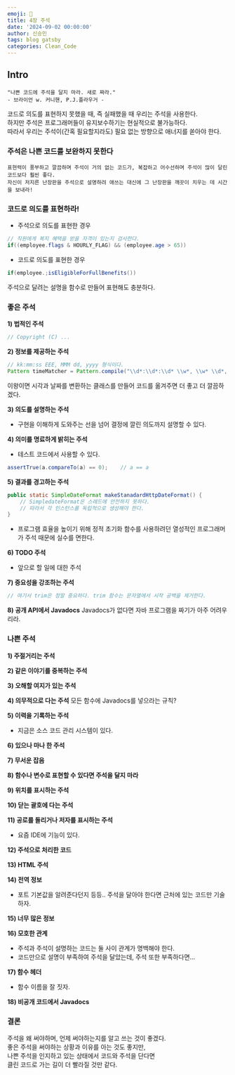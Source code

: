 ```yaml
---
emoji: 🐷
title: 4장 주석
date: '2024-09-02 00:00:00'
author: 신승민
tags: blog gatsby 
categories: Clean_Code
---
```


## Intro
```
"나쁜 코드에 주석을 달지 마라. 새로 짜라."
- 브라이언 w. 커니핸, P.J.플라우거 -
```
코드로 의도를 표현하지 못했을 때, 즉 실패했을 때 우리는 주석을 사용한다.  
하지만 주석은 프로그래머들이 유지보수하기는 현실적으로 불가능하다.  
따라서 우리는 주석이(간혹 필요할지라도) 필요 없는 방향으로 애너지를 쏟아야 한다.  

### 주석은 나쁜 코드를 보완하지 못한다
```
표현력이 풍부하고 깔끔하며 주석이 거의 없는 코드가, 복잡하고 어수선하며 주석이 많이 달린 코드보다 훨씬 좋다. 
자신이 저지른 난장판을 주석으로 설명하려 애쓰는 대신에 그 난장판을 깨끗이 치우는 데 시간을 보내라!
```

### 코드로 의도를 표현하라!
* 주석으로 의도를 표현한 경우
```java
// 직원에게 복지 혜택을 받을 자격이 있는지 검사한다.
if((employee.flags & HOURLY_FLAG) && (employee.age > 65))
```
* 코드로 의도를 표현한 경우
```java
if(employee.;isEligibleForFullBenefits())
```
주석으로 달려는 설명을 함수로 만들어 표현해도 충분하다.  

### 좋은 주석
**1) 법적인 주석**
```java
// Copyright (C) ...
```
**2) 정보를 제공하는 주석**
```java
// kk:mm:ss EEE, MMM dd, yyyy 형식이다. 
Pattern timeMatcher = Pattern.compile("\\d*:\\d*:\\d* \\w*, \\w* \\d*, \\d*")
```
이왕이면 시각과 날짜를 변환하는 클래스를 만들어 코드를 옮겨주면 더 좋고 더 깔끔하겠다.  

**3) 의도를 설명하는 주석**  
- 구현을 이해하게 도와주는 선을 넘어 결정에 깔린 의도까지 설명할 수 있다.  

**4) 의미를 명료하게 밝히는 주석**
- 테스트 코드에서 사용할 수 있다.
```java
assertTrue(a.compareTo(a) == 0);    // a == a
```
**5) 결과를 경고하는 주석**
```java
public static SimpleDateFormat makeStanadardHttpDateFormat() {
    // SimpledateFormat은 스레드에 안전하지 못하다.
    // 따라서 각 인스턴스를 독립적으로 생성해야 한다.
}
```
- 프로그램 효율을 높이기 위해 정적 초기화 함수를 사용하려던 열성적인 프로그래머가 주석 때문에 실수를 면한다.  

**6) TODO 주석**
- 앞으로 할 일에 대한 주석

**7) 중요성을 강조하는 주석**
```java
// 여기서 trim은 정말 중요하다. trim 함수는 문자열에서 시작 공백을 제거한다. 
```
**8) 공개 API에서 Javadocs**
Javadocs가 없다면 자바 프로그램을 짜기가 아주 어려우리라.  

### 나쁜 주석
**1) 주절거리는 주석**

**2) 같은 이야기를 중복하는 주석**

**3) 오해할 여지가 있는 주석**

**4) 의무적으로 다는 주석**
모든 함수에 Javadocs를 넣으라는 규칙?  

**5) 이력을 기록하는 주석**
- 지금은 소스 코드 관리 시스템이 있다.

**6) 있으나 마나 한 주석**

**7) 무서운 잡음**

**8) 함수나 변수로 표현할 수 있다면 주석을 달지 마라**

**9) 위치를 표시하는 주석**

**10) 닫는 괄호에 다는 주석**

**11) 공로를 돌리거나 저자를 표시하는 주석**
- 요즘 IDE에 기능이 있다.  

**12) 주석으로 처리한 코드**

**13) HTML 주석**

**14) 전역 정보**
- 포트 기본값을 알려준다던지 등등.. 주석을 달아야 한다면 근처에 있는 코드만 기술하자.

**15) 너무 많은 정보**

**16) 모호한 관계**
- 주석과 주석이 설명하는 코드는 둘 사이 관계가 명백해야 한다.
- 코드만으로 설명이 부족하여 주석을 달았는데, 주석 또한 부족하다면...

**17) 함수 헤더**
- 함수 이름을 잘 짓자.

**18) 비공개 코드에서 Javadocs**

### 결론
주석을 왜 써야하며, 언제 써야하는지를 알고 쓰는 것이 좋겠다.  
좋은 주석을 써야하는 상황과 이유를 아는 것도 좋지만,  
나쁜 주석을 인지하고 있는 상태에서 코드와 주석을 단다면  
클린 코드로 가는 길이 더 빨라질 것만 같다.  

```toc

```